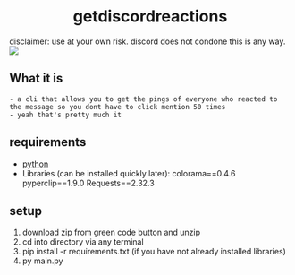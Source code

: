 <h1 align="center">getdiscordreactions</h1>
disclaimer: use at your own risk. discord does not condone this is any way.

<img src="https://github.com/user-attachments/assets/7b13e091-5f6d-4b5c-ae5e-b64cbec86024">

## **What it is**
    - a cli that allows you to get the pings of everyone who reacted to the message so you dont have to click mention 50 times
    - yeah that's pretty much it

## requirements
* [python](https://www.python.org/)
* Libraries (can be installed quickly later): colorama==0.4.6
pyperclip==1.9.0
Requests==2.32.3

## setup
1. download zip from green code button and unzip
2. cd into directory via any terminal
3. pip install -r requirements.txt (if you have not already installed libraries)
4. py main.py
